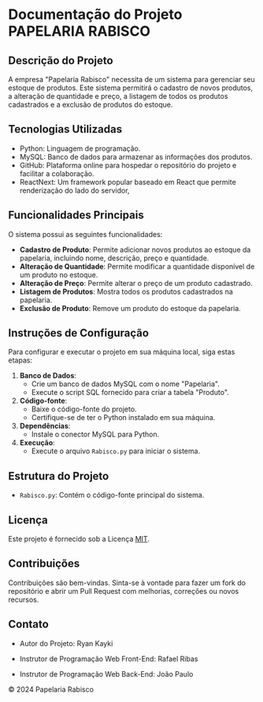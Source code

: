 # Documentação do Projeto PAPELARIA RABISCO

## Descrição do Projeto

A empresa "Papelaria Rabisco" necessita de um sistema para gerenciar seu estoque de produtos. Este sistema permitirá o cadastro de novos produtos, a alteração de quantidade e preço, a listagem de todos os produtos cadastrados e a exclusão de produtos do estoque.

## Tecnologias Utilizadas

- Python: Linguagem de programação.
- MySQL: Banco de dados para armazenar as informações dos produtos.
- GitHub: Plataforma online para hospedar o repositório do projeto e facilitar a colaboração.
- ReactNext: Um framework popular baseado em React que permite renderização do lado do servidor,

## Funcionalidades Principais

O sistema possui as seguintes funcionalidades:

- **Cadastro de Produto**: Permite adicionar novos produtos ao estoque da papelaria, incluindo nome, descrição, preço e quantidade.
- **Alteração de Quantidade**: Permite modificar a quantidade disponível de um produto no estoque.
- **Alteração de Preço**: Permite alterar o preço de um produto cadastrado.
- **Listagem de Produtos**: Mostra todos os produtos cadastrados na papelaria.
- **Exclusão de Produto**: Remove um produto do estoque da papelaria.

## Instruções de Configuração

Para configurar e executar o projeto em sua máquina local, siga estas etapas:

1. **Banco de Dados**:
    - Crie um banco de dados MySQL com o nome "Papelaria".
    - Execute o script SQL fornecido para criar a tabela "Produto".
2. **Código-fonte**:
    - Baixe o código-fonte do projeto.
    - Certifique-se de ter o Python instalado em sua máquina.
3. **Dependências**:
    - Instale o conector MySQL para Python.
4. **Execução**:
    - Execute o arquivo `Rabisco.py` para iniciar o sistema.

## Estrutura do Projeto

- `Rabisco.py`: Contém o código-fonte principal do sistema.

## Licença

Este projeto é fornecido sob a Licença [MIT](LICENSE).

## Contribuições

Contribuições são bem-vindas. Sinta-se à vontade para fazer um fork do repositório e abrir um Pull Request com melhorias, correções ou novos recursos.

## Contato

- Autor do Projeto: Ryan Kayki

- Instrutor de Programação Web Front-End: Rafael Ribas

- Instrutor de Programação Web Back-End: João Paulo

© 2024 Papelaria Rabisco

